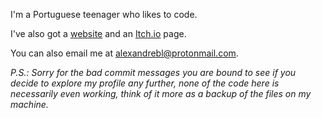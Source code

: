 I'm a Portuguese teenager who likes to code.

I've also got a [website](https://alexandrebl.com) and an [Itch.io](https://alexandrebl.itch.io/) page.

You can also email me at alexandrebl@protonmail.com.

*P.S.: Sorry for the bad commit messages you are bound to see if you decide to explore my profile any further, none of the code here is necessarily even working, think of it more as a backup of the files on my machine.* 
